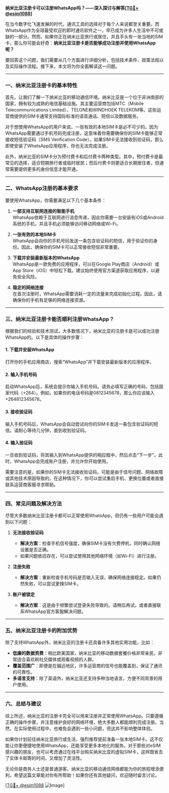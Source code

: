 **纳米比亚注册卡可以注册WhatsApp吗？——深入探讨与解答[[TG💪+ @esim1088](https://t.me/s/esim1088)]**

在当今数字化飞速发展的时代，通讯工具的选择对于每个人来说都至关重要。而WhatsApp作为全球最受欢迎的即时通讯软件之一，早已成为许多人生活中不可或缺的一部分。然而，如果你正在纳米比亚旅行或居住，并且手头有一张当地的SIM卡，那么你可能会好奇：**纳米比亚注册卡是否能够成功注册并使用WhatsApp呢？**

要回答这个问题，我们需要从几个方面进行详细分析，包括技术条件、政策法规以及实际操作流程。接下来，本文将为你全面解读这一问题。

---

### 一、纳米比亚注册卡的基本特性

首先，让我们了解一下纳米比亚的移动通信环境。纳米比亚是一个位于非洲南部的国家，拥有较为成熟的电信基础设施。其主要运营商包括MTC（Mobile Telecommunications Limited）、TELONE和WINDHOEK TELEKOM等。这些运营商提供的SIM卡通常支持国际标准的语音通话、短信以及数据服务。

对于想使用WhatsApp的用户来说，一张有效的本地SIM卡是必不可少的。因为WhatsApp需要通过手机号码完成注册，这意味着你需要确保你的SIM卡能够正常接收短信验证码（SMS Verification Code）。如果SIM卡无法接收到验证码，那么即使安装了WhatsApp应用程序，你也无法完成注册。

此外，纳米比亚的SIM卡分为预付费卡和后付费卡两种类型。其中，预付费卡是最常见的选择，适合短期旅行者或临时居民；而后付费卡则更适合长期居住者，但通常需要提供更多的身份信息才能开通。

---

### 二、WhatsApp注册的基本要求

要使用WhatsApp，你需要满足以下几个基本条件：

1. **一部支持互联网连接的智能手机**  
   WhatsApp依赖于互联网进行消息传递，因此你需要一台安装有iOS或Android系统的手机，并且手机必须能够访问移动网络或Wi-Fi。

2. **一张有效的本地SIM卡**  
   WhatsApp会向你的手机号码发送一条包含验证码的短信，用于验证你的身份。因此，确保你的SIM卡可以正常接收短信非常重要。

3. **下载并安装最新版本的WhatsApp**  
   WhatsApp是一款免费的应用程序，可以在Google Play商店（Android）或App Store（iOS）中轻松下载。建议始终使用官方渠道获取应用程序，以避免安全风险。

4. **稳定的网络连接**  
   在首次注册时，WhatsApp需要消耗一定的流量来完成初始化过程。因此，请确保你的手机有足够的网络连接资源。

---

### 三、纳米比亚注册卡能否顺利注册WhatsApp？

根据我们的经验和技术测试，大多数情况下，纳米比亚的注册卡是可以成功注册WhatsApp的。以下是具体的操作步骤：

#### 1. 下载并安装WhatsApp
打开你的手机应用商店，搜索“WhatsApp”并下载安装最新版本的应用程序。

#### 2. 输入手机号码
启动WhatsApp后，系统会提示你输入手机号码。请务必填写正确的号码，包括国家代码（+264）。例如，如果你的电话号码是0812345678，那么你应该输入+264812345678。

#### 3. 接收验证码
输入手机号码后，WhatsApp会自动尝试向你的SIM卡发送一条包含验证码的短信。请耐心等待几分钟，直到收到验证码。

#### 4. 输入验证码
一旦收到验证码，将其输入到WhatsApp提供的相应框中，然后点击“下一步”。此时，WhatsApp会完成账户注册，并允许你开始使用。

需要注意的是，如果你的SIM卡无法接收验证码，可能是由于信号问题、网络故障或其他技术原因导致的。在这种情况下，你可以尝试重启手机、更换位置或者直接联系运营商客服寻求帮助。

---

### 四、常见问题及解决方法

尽管大多数纳米比亚注册卡都可以正常使用WhatsApp，但仍有一些用户可能会遇到以下问题：

1. **无法接收验证码**
   - **解决方案**：检查手机信号强度，确保SIM卡没有欠费停机，同时确认网络设置是否正确。
   - 如果问题依旧存在，可以尝试使用其他网络环境（如Wi-Fi）进行注册。

2. **注册失败**
   - **解决方案**：重新检查手机号码是否输入无误，确保网络连接稳定。如果仍然失败，可以尝试更换SIM卡。

3. **账户被锁定**
   - **解决方案**：这是由于频繁尝试登录失败导致的。请稍后再试，或者直接联系WhatsApp官方客服解决问题。

---

### 五、纳米比亚注册卡的附加优势

除了支持WhatsApp外，纳米比亚的注册卡还具备许多其他实用功能，比如：

- **低廉的数据资费**：相比欧美国家，纳米比亚的移动数据套餐价格非常亲民，非常适合喜欢刷社交媒体或观看视频的人群。
- **覆盖范围广**：即便是在偏远地区，许多运营商的信号也能覆盖到，保证了通讯的可靠性。
- **多语言支持**：除了英语外，纳米比亚还支持多种当地语言，方便不同背景的用户使用。

---

### 六、总结与建议

综上所述，纳米比亚的注册卡完全可以用来注册并正常使用WhatsApp。只要遵循正确的操作步骤，并注意维护良好的网络环境，绝大多数人都能顺利完成注册。当然，在实际使用过程中，也难免会遇到一些小问题，但这并不影响整体体验。

如果你计划前往纳米比亚旅行或生活，强烈推荐提前准备一张本地SIM卡。这不仅能让你更便捷地使用WhatsApp，还能享受更多本地化的服务。对于那些对eSIM感兴趣的朋友，也可以考虑通过在线平台购买纳米比亚的虚拟SIM卡，这样既省去了实体卡邮寄的时间，又增加了灵活性。

无论你是商务人士还是普通游客，纳米比亚的移动通信网络都能为你的旅程增添便利。希望这篇文章能对你有所帮助！如果你还有其他疑问，欢迎随时留言讨论。

[[TG💪+ @esim1088](https://t.me/s/esim1088) ![Image](https://i.postimg.cc/4NQfJmqS/Snipaste-2025-05-13-00-14-12.png)]